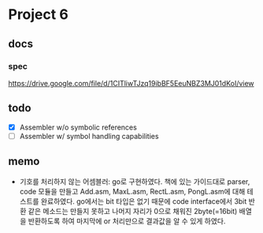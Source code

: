 # Project 6

## docs

### spec

https://drive.google.com/file/d/1CITliwTJzq19ibBF5EeuNBZ3MJ01dKoI/view

## todo

- [x] Assembler w/o symbolic references
- [ ] Assembler w/ symbol handling capabilities

## memo

- 기호를 처리하지 않는 어셈블러: go로 구현하였다. 책에 있는 가이드대로 parser, code 모듈을 만들고 Add.asm, MaxL.asm, RectL.asm, PongL.asm에 대해 테스트를 완료하였다. go에서는 bit 타입은 없기 때문에 code interface에서 3bit 반환 같은 메소드는 만들지 못하고 나머지 자리가 0으로 채워진 2byte(=16bit) 배열을 반환하도록 하여 마지막에 or 처리만으로 결과값을 알 수 있게 하였다.

